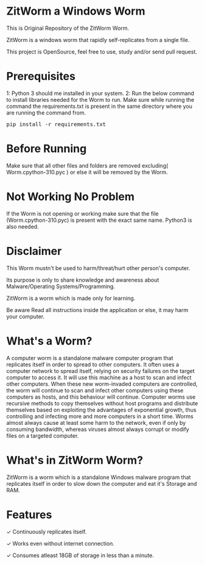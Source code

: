 # ZitWorm a Windows Worm

This is Original Repository of the ZitWorm Worm.

ZitWorm is a windows worm that rapidly self-replicates from a single file.

This project is OpenSource, feel free to use, study and/or send pull request.

# Prerequisites
1: Python 3 should me installed in your system.
2: Run the below command to install libraries needed for the Worm to run. Make sure while running the command the requirements.txt is present in the same directory where you are running the command from.

<pre>
pip install -r requirements.txt
</pre>

# Before Running

Make sure that all other files and folders are removed excluding( Worm.cpython-310.pyc ) or else it will be removed by the Worm.

# Not Working No Problem

If the Worm is not opening or working make sure that the file (Worm.cpython-310.pyc) is present with the exact same name. Python3 is also needed.

# Disclaimer
This Worm mustn't be used to harm/threat/hurt other person's computer.

Its purpose is only to share knowledge and awareness about Malware/Operating Systems/Programming.

ZitWorm is a worm which is made only for learning.

Be aware Read all instructions inside the application or else, it may harm your computer.

# What's a Worm?

A computer worm is a standalone malware computer program that replicates itself in order to spread to other computers. It often uses a computer network to spread itself, relying on security failures on the target computer to access it. It will use this machine as a host to scan and infect other computers. When these new worm-invaded computers are controlled, the worm will continue to scan and infect other computers using these computers as hosts, and this behaviour will continue. Computer worms use recursive methods to copy themselves without host programs and distribute themselves based on exploiting the advantages of exponential growth, thus controlling and infecting more and more computers in a short time. Worms almost always cause at least some harm to the network, even if only by consuming bandwidth, whereas viruses almost always corrupt or modify files on a targeted computer.

# What's in ZitWorm Worm?
ZitWorm is a worm which is a standalone Windows malware program that replicates itself in order to slow down the computer and eat it's Storage and RAM.

# Features
✓ Continuously replicates itself.

✓ Works even without internet connection.

✓ Consumes atleast 18GB of storage in less than a minute.
